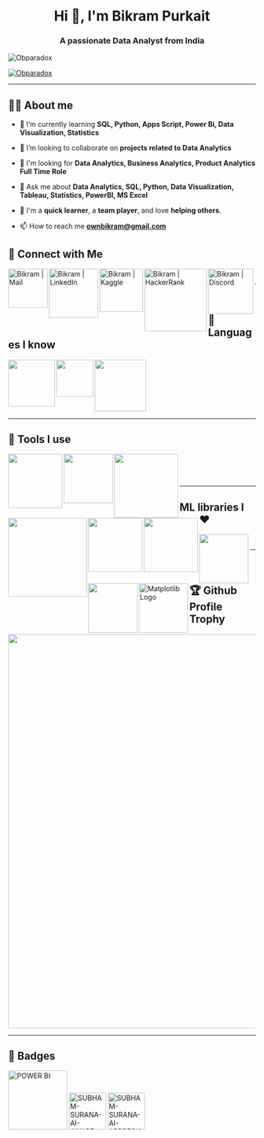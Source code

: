 <h1 align="center"> Hi 👋, I'm Bikram Purkait </h1>
<h3 align="center">A passionate Data Analyst from India</h3>

<p align="left"> 
  <img src="https://komarev.com/ghpvc/?username=Obparadox&label=Profile%20views&color=0e75b6&style=flat" alt="Obparadox" /> 
</p>

<p align="left">
  <a href="https://github.com/ryo-ma/github-profile-trophy">
    <img src="https://github-profile-trophy.vercel.app/?username=Obparadox" alt="Obparadox" />   
  </a>
</p>

<hr>

## 💁‍♂️ About me

- 🌱 I’m currently learning **SQL, Python, Apps Script, Power Bi, Data Visualization, Statistics**

- 👯 I’m looking to collaborate on **projects related to Data Analytics**

-  🔭 I'm looking for **Data Analytics, Business Analytics, Product Analytics Full Time Role**

- 💬 Ask me about **Data Analytics, SQL, Python, Data Visualization, Tableau, Statistics, PowerBI, MS Excel**

- 🧠 I'm a **quick learner**, a **team player**, and love **helping others**.
  
- 📫 How to reach me **ownbikram@gmail.com**     

## 🔗 Connect with Me
  
[<img align="left" alt="Bikram | Mail" width="80px" src="https://img.shields.io/badge/-Gmail-000000?logo=gmail&Color=0A66C2&style=flat-square" />][mail]
[<img align="left" alt="Bikram | LinkedIn" width="100px" src="https://img.shields.io/badge/-LinkedIn-000000?logo=linkedin&Color=0A66C2&style=flat-square" />][linkedin]
[<img align="left" alt="Bikram | Kaggle" width="88px" src="https://img.shields.io/badge/-Kaggle-000000?logo=kaggle&Color=0A66C2&style=flat-square" />][kaggle]
[<img align="left" alt="Bikram | HackerRank" width="127px" src="https://img.shields.io/badge/-HackerRank-000000?logo=hackerrank&Color=0A66C2&style=flat-square" />][hackerrank]
[<img align="left" alt="Bikram | Discord" width="92px" src="https://img.shields.io/badge/-Discord-000000?logo=discord&Color=0A66C2&style=flat-square" />][discord]
<!-- https://www.vectorlogo.zone/logos/kaggle/kaggle-icon.svg -->
<br>
<hr>

## 📜 Languages I know 

<img align="left" width="95px" src="https://img.shields.io/badge/-Python-3776AB?logo=Python&logoColor=white&style=plastic" />
<img align="left" width="75px" src="https://img.shields.io/badge/-C%2B%2B-00599C?logo=c%2B%2B&Color=white&style=plastic" />
<img align="center" width="105px" src="https://img.shields.io/badge/-MySQL-000000?logo=mysql&Color=white&style=plastic" />

<hr>

## 🧰 Tools I use 

<img align="left" width="110px" src="https://img.shields.io/badge/-Anaconda-006643?logo=anaconda&Color=white&style=plastic" />
<img align="left" width="100px" src="https://img.shields.io/badge/-Jupyter-000000?logo=jupyter&Color=white&style=plastic" />
<img align="left" width="130px" src="https://img.shields.io/badge/-Spyder%20IDE-FF0000?logo=spyder-ide&Color=white&style=plastic" />
<img align="left" width="160px" src="https://img.shields.io/badge/-Google%20Colab-000000?logo=google-colab&Color=white&style=plastic" />
<img align="left" width="110px" src="https://img.shields.io/badge/-Power%20Bi-000000?logo=power-bi&Color=white&style=plastic" /><br><br />
<img align="left" width="110px" src="https://img.shields.io/badge/-MS%20Excel-217346?logo=microsoft-excel&Color=white&style=plastic" />

<br>
<hr>

## ML libraries I :heart:

<img align="left" width="100px" src="https://img.shields.io/badge/-NumPy-013243?logo=numpy&Color=white&style=plastic" />
<img align="left" width="100px" src="https://img.shields.io/badge/-Pandas-150458?logo=pandas&Color=white&style=plastic" />
<img align="left" width="100px" src="https://matplotlib.org/stable/_static/logo2_compressed.svg" alt="Matplotlib Logo" width="90px">

<br>
<hr>

## 🏆 Github Profile Trophy
<p>
<img width=800 src="https://github-profile-trophy.vercel.app/?username=Obparadox&column=9&theme=gruvbox&no-frame=true" />
</p>

<hr>  
    
## 📛 Badges

<a href="https://www.credly.com/badges/b81ad27e-2762-4506-957f-5ead7d0c3fcb/public_url" target='_blank'><img width="120px" src='https://fs.enterprisedna.co/badges/tZ40im6XtUNnj2I99lG1L0NvmpZQPYeiA91Asukh.webp' border='0' alt='POWER BI'/></a>
<a href='https://postimg.cc/Sjf42Wnc' target='_blank'><img width="75px" src='https://i.postimg.cc/Sjf42Wnc/SUBHAM-SURANA-AI-AWARE-BADGE.png' border='0' alt='SUBHAM-SURANA-AI-AWARE-BADGE'/></a>
<a href='https://postimg.cc/PC60byH8' target='_blank'><img width="75px" src='https://i.postimg.cc/PC60byH8/SUBHAM-SURANA-AI-APPRECIATE-BADGE.png' border='0' alt='SUBHAM-SURANA-AI-APPRECIATE-BADGE'/></a>
 <!--
<a><img width="90px" height="100px" src='https://road-to-kaggle-grandmaster.vercel.app/api/badges/subhamjain/competition' border='0' alt='Bikram_Purkait_Kaggle_Competittion_Badge'/></a>
<a><img width="90px" height="100px" src='https://road-to-kaggle-grandmaster.vercel.app/api/badges/subhamjain/dataset' border='0' alt='Bikram_Purkait_Kaggle_Dataset_Badge'/></a>
<a><img width="90px" height="100px" src='https://road-to-kaggle-grandmaster.vercel.app/api/badges/subhamjain/notebook' border='0' alt='Bikram_Purkait_Kaggle_Notebook_Badge'/></a>
<a><img width="90px" height="100px" src='https://road-to-kaggle-grandmaster.vercel.app/api/badges/subhamjain/discussion' border='0' alt='Bikram_Purkait_Kaggle_Discussion_Badge'/></a>
-->

[mail]: mailto:ownbikram@gmail.com     
[BIT Mesra]: https://www.bitmesra.ac.in/
[linkedin]: https://www.linkedin.com/in/bikrampurkait/
[kaggle]: https://www.kaggle.com/iambikrampurkait
[hackerrank]: https://www.hackerrank.com/ownbikram
[discord]: https://discordapp.com/users/577254428046786561
[facebook]: https://www.facebook.com/subham.jain.142035/
[Python]: https://raw.githubusercontent.com/devicons/devicon/master/icons/python/python-original.svg
[Apps Script]: https://raw.githubusercontent.com/github/explore/80688e429a7d4ef2fca1e82350fe8e3517d3494d/topics/cpp/cpp.png
[SQL]: https://raw.githubusercontent.com/github/explore/80688e429a7d4ef2fca1e82350fe8e3517d3494d/topics/sql/sql.png
[MATLAB]: https://raw.githubusercontent.com/github/explore/80688e429a7d4ef2fca1e82350fe8e3517d3494d/topics/matlab/matlab.png
[Git]: https://www.vectorlogo.zone/logos/git-scm/git-scm-icon.svg
[Sheets]: https://img.icons8.com/fluency/48/ffffff/google-sheets.png
[Excel]: https://img.icons8.com/color/48/ffffff/ms-excel.png

    
 <!--
### Languages and Tools:

[<img align="left" alt="Python" width="34px" src="https://raw.githubusercontent.com/devicons/devicon/master/icons/python/python-original.svg" />][Python]
[<img align="left" alt="C++" width="30px" src="https://raw.githubusercontent.com/github/explore/80688e429a7d4ef2fca1e82350fe8e3517d3494d/topics/cpp/cpp.png" />][C++]
[<img align="left" alt="SQL" width="30px" src="https://raw.githubusercontent.com/github/explore/80688e429a7d4ef2fca1e82350fe8e3517d3494d/topics/sql/sql.png" />][SQL]
[<img align="left" alt="TensorFlow" width="30px" src="https://www.vectorlogo.zone/logos/tensorflow/tensorflow-icon.svg" />][TensorFlow]
[<img align="left" alt="MATLAB" width="30px" src="https://raw.githubusercontent.com/github/explore/80688e429a7d4ef2fca1e82350fe8e3517d3494d/topics/matlab/matlab.png" />][MATLAB]
[<img align="left" alt="Git" width="30px" src="https://www.vectorlogo.zone/logos/git-scm/git-scm-icon.svg" />][Git]
[<img align="left" alt="Sheets" width="33px" src="https://img.icons8.com/fluency/48/ffffff/google-sheets.png" />][Sheets]
[<img align="left" alt="Excel" height="34px" width="31px" src="https://img.icons8.com/fluency/48/ffffff/microsoft-excel-2019.png" />][Excel]
</p>
<br />
<br />

<br>

<p align="left">
  <a href="https://github.com/Neklaustares-tPtwP"><img width="400" src="https://github-readme-stats.vercel.app/api?username=Neklaustares-tPtwP&show_icons=true&theme=gruvbox">
  <a href="https://github.com/Neklaustares-tPtwP"><img width="400" src="https://github-readme-stats.vercel.app/api/top-langs/?username=Neklaustares-tPtwP&hide=html,scss,css,shell,javascript,ruby&langs_count=10&layout=compact&theme=gruvbox">
</p>

-->
